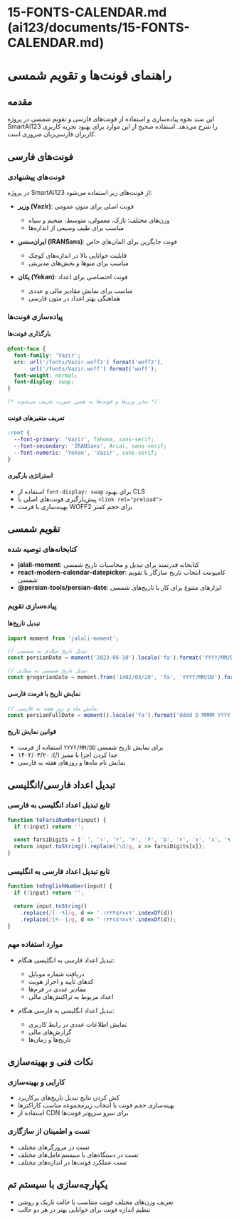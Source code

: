 # 15-FONTS-CALENDAR.md (ai123/documents/15-FONTS-CALENDAR.md)

# راهنمای فونت‌ها و تقویم شمسی

## مقدمه
این سند نحوه پیاده‌سازی و استفاده از فونت‌های فارسی و تقویم شمسی در پروژه SmartAi123 را شرح می‌دهد. استفاده صحیح از این موارد برای بهبود تجربه کاربری کاربران فارسی‌زبان ضروری است.

## فونت‌های فارسی

### فونت‌های پیشنهادی
در پروژه SmartAi123 از فونت‌های زیر استفاده می‌شود:

- **وزیر (Vazir)**: فونت اصلی برای متون عمومی
  - وزن‌های مختلف: نازک، معمولی، متوسط، ضخیم و سیاه
  - مناسب برای طیف وسیعی از اندازه‌ها

- **ایران‌سنس (IRANSans)**: فونت جایگزین برای المان‌های خاص
  - قابلیت خوانایی بالا در اندازه‌های کوچک
  - مناسب برای منوها و بخش‌های مدیریتی

- **یکان (Yekan)**: فونت اختصاصی برای اعداد
  - مناسب برای نمایش مقادیر مالی و عددی
  - هماهنگی بهتر اعداد در متون فارسی

### پیاده‌سازی فونت‌ها

#### بارگذاری فونت‌ها
```css
@font-face {
  font-family: 'Vazir';
  src: url('/fonts/Vazir.woff2') format('woff2'),
       url('/fonts/Vazir.woff') format('woff');
  font-weight: normal;
  font-display: swap;
}

/* سایر وزن‌ها و فونت‌ها به همین صورت تعریف می‌شوند */
```

#### تعریف متغیرهای فونت
```css
:root {
  --font-primary: 'Vazir', Tahoma, sans-serif;
  --font-secondary: 'IRANSans', Arial, sans-serif;
  --font-numeric: 'Yekan', 'Vazir', sans-serif;
}
```

#### استراتژی بارگیری
- استفاده از `font-display: swap` برای بهبود CLS
- پیش‌بارگیری فونت‌های اصلی با `<link rel="preload">`
- بهینه‌سازی با فرمت WOFF2 برای حجم کمتر

## تقویم شمسی

### کتابخانه‌های توصیه شده
- **jalali-moment**: کتابخانه قدرتمند برای تبدیل و محاسبات تاریخ شمسی
- **react-modern-calendar-datepicker**: کامپوننت انتخاب تاریخ سازگار با تقویم شمسی
- **@persian-tools/persian-date**: ابزارهای متنوع برای کار با تاریخ‌های شمسی

### پیاده‌سازی تقویم

#### تبدیل تاریخ‌ها
```javascript
import moment from 'jalali-moment';

// تبدیل تاریخ میلادی به شمسی
const persianDate = moment('2023-06-10').locale('fa').format('YYYY/MM/DD');

// تبدیل تاریخ شمسی به میلادی
const gregorianDate = moment.from('1402/03/20', 'fa', 'YYYY/MM/DD').format('YYYY-MM-DD');
```

#### نمایش تاریخ با فرمت فارسی
```javascript
// نمایش ماه و روز هفته به فارسی
const persianFullDate = moment().locale('fa').format('dddd D MMMM YYYY');
```

#### قوانین نمایش تاریخ
- استفاده از فرمت `YYYY/MM/DD` برای نمایش تاریخ شمسی
- جدا کردن اجزا با ممیز (/):  ۱۴۰۲/۰۳/۲۰
- نمایش نام ماه‌ها و روزهای هفته به فارسی

## تبدیل اعداد فارسی/انگلیسی

### تابع تبدیل اعداد انگلیسی به فارسی
```javascript
function toFarsiNumber(input) {
  if (!input) return '';
  
  const farsiDigits = ['۰', '۱', '۲', '۳', '۴', '۵', '۶', '۷', '۸', '۹'];
  return input.toString().replace(/\d/g, x => farsiDigits[x]);
}
```

### تابع تبدیل اعداد فارسی به انگلیسی
```javascript
function toEnglishNumber(input) {
  if (!input) return '';
  
  return input.toString()
    .replace(/[۰-۹]/g, d => '۰۱۲۳۴۵۶۷۸۹'.indexOf(d))
    .replace(/[٠-٩]/g, d => '٠١٢٣٤٥٦٧٨٩'.indexOf(d));
}
```

### موارد استفاده مهم
- تبدیل اعداد فارسی به انگلیسی هنگام:
  - دریافت شماره موبایل
  - کدهای تأیید و احراز هویت
  - مقادیر عددی در فرم‌ها
  - اعداد مربوط به تراکنش‌های مالی

- تبدیل اعداد انگلیسی به فارسی هنگام:
  - نمایش اطلاعات عددی در رابط کاربری
  - گزارش‌های مالی
  - تاریخ‌ها و زمان‌ها

## نکات فنی و بهینه‌سازی

### کارایی و بهینه‌سازی
- کش کردن نتایج تبدیل تاریخ‌های پرکاربرد
- بهینه‌سازی حجم فونت با انتخاب زیرمجموعه مناسب کاراکترها
- استفاده از CDN برای سرو سریع‌تر فونت‌ها

### تست و اطمینان از سازگاری
- تست در مرورگرهای مختلف
- تست در دستگاه‌های با سیستم‌عامل‌های مختلف
- تست عملکرد فونت‌ها در اندازه‌های مختلف

## یکپارچه‌سازی با سیستم تم
- تعریف وزن‌های مختلف فونت متناسب با حالت تاریک و روشن
- تنظیم اندازه فونت برای خوانایی بهتر در هر دو حالت